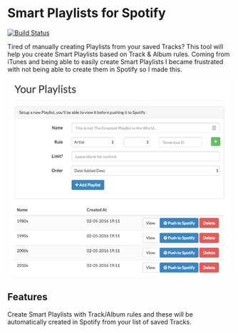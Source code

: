 # Smart Playlists for Spotify

[![Build Status](https://travis-ci.org/jamesfairhurst/smart-playlists-for-spotify.svg?branch=master)](https://travis-ci.org/jamesfairhurst/smart-playlists-for-spotify)

Tired of manually creating Playlists from your saved Tracks? This tool will help you create Smart Playlists based on Track & Album rules. Coming from iTunes and being able to easily create Smart Playlists I became frustrated with not being able to create them in Spotify so I made this.

![Screenshot](header.png)

## Features

Create Smart Playlists with Track/Album rules and these will be automatically created in Spotify from your list of saved Tracks.
